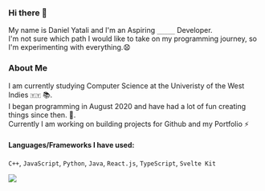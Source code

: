 ### Hi there 👋
My name is Daniel Yatali and I'm an Aspiring `_____` Developer.\
I'm not sure which path I would like to take on my programming journey, so I'm experimenting with everything.😧

### About Me
I am currently studying Computer Science at the Univeristy of the West Indies `🇹🇹` 📚.\
I began programming in August 2020 and have had a lot of fun creating things since then. 🌱.\
Currently I am working on building projects for Github and my Portfolio ⚡

#### Languages/Frameworks I have used:
 `C++`,  `JavaScript`, `Python`, `Java`, `React.js`, `TypeScript`, `Svelte Kit`
 
 
![](https://komarev.com/ghpvc/?username=DanielYatali&color=green)

<!--
**DanielYatali/DanielYatali** is a ✨ _special_ ✨ repository because its `README.md` (this file) appears on your GitHub profile.

Here are some ideas to get you started:

- 🔭 I’m currently working on ...
- 🌱 I’m currently learning ...
- 👯 I’m looking to collaborate on ...
- 🤔 I’m looking for help with ...
- 💬 Ask me about ...
- 📫 How to reach me: ...
- 😄 Pronouns: ...
- ⚡ Fun fact: ...
-->
